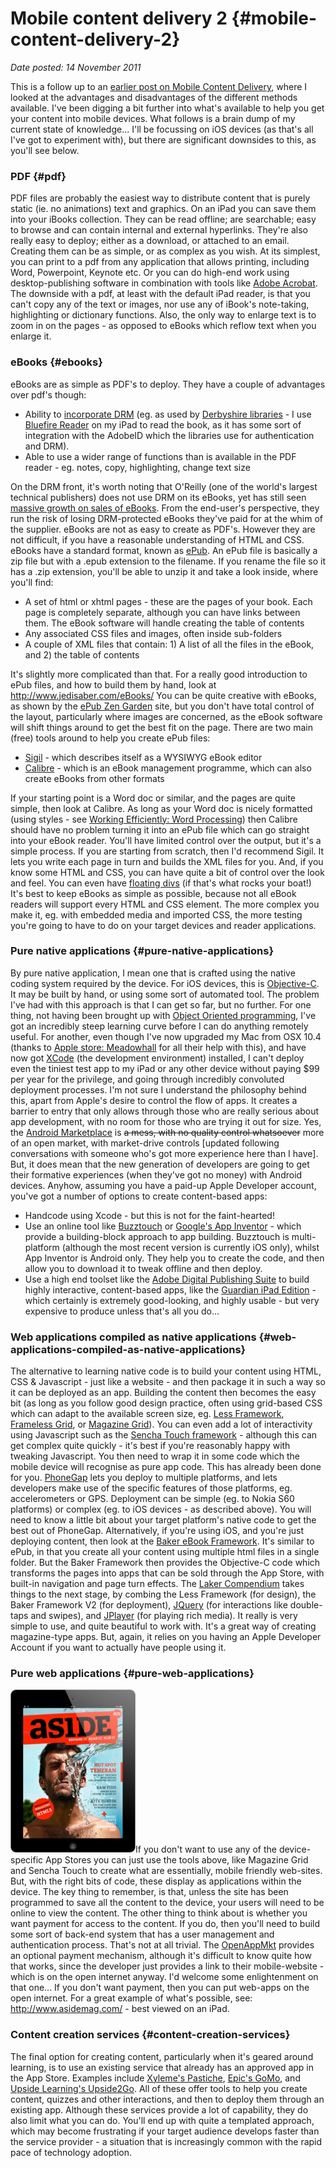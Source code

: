 # Mobile content delivery 2 {#mobile-content-delivery-2}

_Date posted: 14 November 2011_

This is a follow up to an [earlier post on Mobile Content Delivery](http://www.learningconversations.co.uk/main/index.php/2011/10/28/mobile-content-delivery?blog=5), where I looked at the advantages and disadvantages of the different methods available. I've been digging a bit further into what's available to help you get your content into mobile devices. What follows is a brain dump of my current state of knowledge... I'll be focussing on iOS devices (as that's all I've got to experiment with), but there are significant downsides to this, as you'll see below.

### PDF {#pdf}

PDF files are probably the easiest way to distribute content that is purely static (ie. no animations) text and graphics. On an iPad you can save them into your iBooks collection. They can be read offline; are searchable; easy to browse and can contain internal and external hyperlinks. They're also really easy to deploy; either as a download, or attached to an email. Creating them can be as simple, or as complex as you wish. At its simplest, you can print to a pdf from any application that allows printing, including Word, Powerpoint, Keynote etc. Or you can do high-end work using desktop-publishing software in combination with tools like [Adobe Acrobat](http://www.adobe.com/products/acrobat.html). The downside with a pdf, at least with the default iPad reader, is that you can't copy any of the text or images, nor use any of iBook's note-taking, highlighting or dictionary functions. Also, the only way to enlarge text is to zoom in on the pages - as opposed to eBooks which reflow text when you enlarge it.

### eBooks {#ebooks}

eBooks are as simple as PDF's to deploy. They have a couple of advantages over pdf's though:

*   Ability to [incorporate DRM](http://en.wikipedia.org/wiki/Digital_rights_management#E-books) (eg. as used by [Derbyshire libraries](http://www.derbyshire.gov.uk/leisure/libraries/ebooks/default.asp) - I use [Bluefire Reader](http://www.bluefirereader.com/) on my iPad to read the book, as it has some sort of integration with the AdobeID which the libraries use for authentication and DRM).
*   Able to use a wider range of functions than is available in the PDF reader - eg. notes, copy, highlighting, change text size

On the DRM front, it's worth noting that O'Reilly (one of the world's largest technical publishers) does not use DRM on its eBooks, yet has still seen [massive growth on sales of eBooks](http://radar.oreilly.com/2010/01/2009-oreilly-ebook-revenue-up-104-percent.html). From the end-user's perspective, they run the risk of losing DRM-protected eBooks they've paid for at the whim of the supplier. eBooks are not as easy to create as PDF's. However they are not difficult, if you have a reasonable understanding of HTML and CSS. eBooks have a standard format, known as [ePub](http://en.wikipedia.org/wiki/EPUB). An ePub file is basically a zip file but with a .epub extension to the filename. If you rename the file so it has a .zip extension, you'll be able to unzip it and take a look inside, where you'll find:

*   A set of html or xhtml pages - these are the pages of your book. Each page is completely separate, although you can have links between them. The eBook software will handle creating the table of contents
*   Any associated CSS files and images, often inside sub-folders
*   A couple of XML files that contain: 1) A list of all the files in the eBook, and 2) the table of contents

It's slightly more complicated than that. For a really good introduction to ePub files, and how to build them by hand, look at http://www.jedisaber.com/eBooks/ You can be quite creative with eBooks, as shown by the [ePub Zen Garden](http://epubzengarden.com/) site, but you don't have total control of the layout, particularly where images are concerned, as the eBook software will shift things around to get the best fit on the page. There are two main (free) tools around to help you create ePub files:

*   [Sigil](http://code.google.com/p/sigil/) - which describes itself as a WYSIWYG eBook editor
*   [Calibre](http://calibre-ebook.com/) - which is an eBook management programme, which can also create eBooks from other formats

If your starting point is a Word doc or similar, and the pages are quite simple, then look at Calibre. As long as your Word doc is nicely formatted (using styles - see [Working Efficiently: Word Processing](http://www.learningconversations.co.uk/main/index.php/2010/08/04/working-efficiently-word-processing?blog=5)) then Calibre should have no problem turning it into an ePub file which can go straight into your eBook reader. You'll have limited control over the output, but it's a simple process. If you are starting from scratch, then I'd recommend Sigil. It lets you write each page in turn and builds the XML files for you. And, if you know some HTML and CSS, you can have quite a bit of control over the look and feel. You can even have [floating divs](http://css.maxdesign.com.au/floatutorial/) (if that's what rocks your boat!) It's best to keep eBooks as simple as possible, because not all eBook readers will support every HTML and CSS element. The more complex you make it, eg. with embedded media and imported CSS, the more testing you're going to have to do on your target devices and reader applications.

### Pure native applications {#pure-native-applications}

By pure native application, I mean one that is crafted using the native coding system required by the device. For iOS devices, this is [Objective-C](http://developer.apple.com/library/mac/#documentation/Cocoa/Conceptual/ObjectiveC/Introduction/introObjectiveC.html). It may be built by hand, or using some sort of automated tool. The problem I've had with this approach is that I can get so far, but no further. For one thing, not having been brought up with [Object Oriented programming](http://en.wikipedia.org/wiki/Object-oriented_programming), I've got an incredibly steep learning curve before I can do anything remotely useful. For another, even though I've now upgraded my Mac from OSX 10.4 (thanks to [Apple store: Meadowhall](http://www.apple.com/uk/retail/meadowhall/) for all their help with this), and have now got [XCode](http://developer.apple.com/xcode/) (the development environment) installed, I can't deploy even the tiniest test app to my iPad or any other device without paying $99 per year for the privilege, and going through incredibly convoluted deployment processes. I'm not sure I understand the philosophy behind this, apart from Apple's desire to control the flow of apps. It creates a barrier to entry that only allows through those who are really serious about app development, with no room for those who are trying it out for size. Yes, the [Android Marketplace](https://market.android.com/?hl=en) is ~~a mess, with no quality control whatsoever~~ more of an open market, with market-drive controls [updated following conversations with someone who's got more experience here than I have]. But, it does mean that the new generation of developers are going to get their formative experiences (when they've got no money) with Android devices. Anyhow, assuming you have a paid-up Apple Developer account, you've got a number of options to create content-based apps:

*   Handcode using Xcode - but this is not for the faint-hearted!
*   Use an online tool like [Buzztouch](http://www.buzztouch.com/) or [Google's App Inventor](http://www.appinventorbeta.com/about/) - which provide a building-block approach to app building. Buzztouch is multi-platform (although the most recent version is currently iOS only), whilst App Inventor is Android only. They help you to create the code, and then allow you to download it to tweak offline and then deploy.
*   Use a high end toolset like the [Adobe Digital Publishing Suite](http://www.adobe.com/products/digitalpublishingsuite/) to build highly interactive, content-based apps, like the [Guardian iPad Edition](http://www.guardian.co.uk/mobile/ipad/guardian-ipad-edition) - which certainly is extremely good-looking, and highly usable - but very expensive to produce unless that's all you do...

### Web applications compiled as native applications {#web-applications-compiled-as-native-applications}

The alternative to learning native code is to build your content using HTML, CSS & Javascript - just like a website - and then package it in such a way so it can be deployed as an app. Building the content then becomes the easy bit (as long as you follow good design practice, often using grid-based CSS which can adapt to the available screen size, eg. [Less Framework](http://lessframework.com/), [Frameless Grid](http://framelessgrid.com/), or [Magazine Grid](http://www.asidemag.com/grid/)). You can even add a lot of interactivity using Javascript such as the [Sencha Touch framework](http://www.sencha.com/products/touch/) - although this can get complex quite quickly - it's best if you're reasonably happy with tweaking Javascript. You then need to wrap it in some code which the mobile device will recognise as pure app code. This has already been done for you. [PhoneGap](http://phonegap.com/) lets you deploy to multiple platforms, and lets developers make use of the specific features of those platforms, eg. accelerometers or GPS. Deployment can be simple (eg. to Nokia S60 platforms) or complex (eg. to iOS devices - as described above). You will need to know a little bit about your target platform's native code to get the best out of PhoneGap. Alternatively, if you're using iOS, and you're just deploying content, then look at the [Baker eBook Framework](http://bakerframework.com/). It's similar to ePub, in that you create all your content using multiple html files in a single folder. But the Baker Framework then provides the Objective-C code which transforms the pages into apps that can be sold through the App Store, with built-in navigation and page turn effects. The [Laker Compendium](http://www.lakercompendium.com/) takes things to the next stage, by combing the Less Framework (for design), the Baker Framework V2 (for deployment), [JQuery](http://jquerymobile.com/) (for interactions like double-taps and swipes), and [JPlayer](http://jplayer.org/) (for playing rich media). It really is very simple to use, and quite beautiful to work with. It's a great way of creating magazine-type apps. But, again, it relies on you having an Apple Developer Account if you want to actually have people using it.

### Pure web applications {#pure-web-applications}

[![Screen shot of Aside Magazine](./exportlc.php_files/01-web-screens.jpg)](http://www.asidemag.com/)If you don't want to use any of the device-specific App Stores you can just use the tools above, like Magazine Grid and Sencha Touch to create what are essentially, mobile friendly web-sites. But, with the right bits of code, these display as applications within the device. The key thing to remember, is that, unless the site has been programmed to save all the content to the device, your users will need to be online to view the content. The other thing to think about is whether you want payment for access to the content. If you do, then you'll need to build some sort of back-end system that has a user management and authentication process. That's not at all trivial. The [OpenAppMkt](http://openappmkt.com/) provides an optional payment mechanism, although it's difficult to know quite how that works, since the developer just provides a link to their mobile-website - which is on the open internet anyway. I'd welcome some enlightenment on that one... If you don't want payment, then you can put web-apps on the open internet. For a great example of what's possible, see: http://www.asidemag.com/ - best viewed on an iPad.

### Content creation services {#content-creation-services}

The final option for creating content, particularly when it's geared around learning, is to use an existing service that already has an approved app in the App Store. Examples include [Xyleme's Pastiche](http://www.xyleme.com/product/pastiche), [Epic's GoMo](http://www.gomolearning.com/site/), and [Upside Learning's Upside2Go](http://www.upsidelearning.com/mobile-learning-solution-upside2go.asp). All of these offer tools to help you create content, quizzes and other interactions, and then to deploy them through an existing app. Although these services provide a lot of capability, they do also limit what you can do. You'll end up with quite a templated approach, which may become frustrating if your target audience develops faster than the service provider - a situation that is increasingly common with the rapid pace of technology adoption.